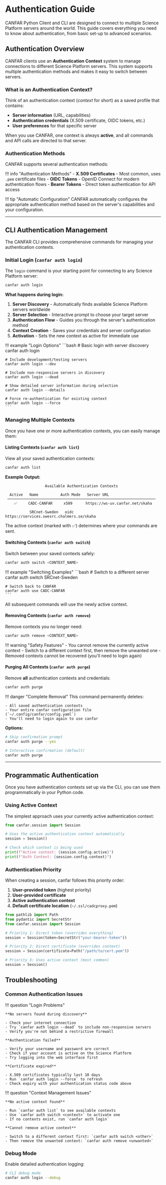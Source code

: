 # Authentication Guide

CANFAR Python Client and CLI are designed to connect to multiple Science Platform servers around the world. This guide covers everything you need to know about authentication, from basic set-up to advanced scenarios.

## Authentication Overview

CANFAR clients use an **Authentication Context** system to manage connections to different Science Platform servers. This system supports multiple authentication methods and makes it easy to switch between servers.

### What is an Authentication Context?

Think of an authentication context (*context* for short) as a saved profile that contains:

- **Server information** (URL, capabilities)
- **Authentication credentials** (X.509 certificate, OIDC tokens, etc.)
- **User preferences** for that specific server

When you use CANFAR, one context is always **active**, and all commands and API calls are directed to that server.

### Authentication Methods

CANFAR supports several authentication methods:

!!! info "Authentication Methods"
    - **X.509 Certificates** - Most common, uses `.pem` certificate files
    - **OIDC Tokens** - OpenID Connect for modern authentication flows
    - **Bearer Tokens** - Direct token authentication for API access

!!! tip "Automatic Configuration"
    CANFAR automatically configures the appropriate authentication method based on the server's capabilities and your configuration.

---

## CLI Authentication Management

The CANFAR CLI provides comprehensive commands for managing your authentication contexts.


### Initial Login (`canfar auth login`)

The `login` command is your starting point for connecting to any Science Platform server:

```bash
canfar auth login
```

**What happens during login:**

1. **Server Discovery** - Automatically finds available Science Platform servers worldwide
2. **Server Selection** - Interactive prompt to choose your target server
3. **Authentication Flow** - Guides you through the server's authentication method
4. **Context Creation** - Saves your credentials and server configuration
5. **Activation** - Sets the new context as active for immediate use

!!! example "Login Options"
    ```bash
    # Basic login with server discovery
    canfar auth login

    # Include development/testing servers
    canfar auth login --dev

    # Include non-responsive servers in discovery
    canfar auth login --dead

    # Show detailed server information during selection
    canfar auth login --details

    # Force re-authentication for existing context
    canfar auth login --force
    ```

### Managing Multiple Contexts

Once you have one or more authentication contexts, you can easily manage them:

#### Listing Contexts (`canfar auth list`)

View all your saved authentication contexts:

```bash
canfar auth list
```

**Example Output:**
```
                  Available Authentication Contexts                  
                                                                     
  Active   Name          Auth Mode   Server URL                      
 ─────────────────────────────────────────────────────────────────── 
    ✅     CADC-CANFAR     x509      https://ws-uv.canfar.net/skaha  
                                                                     
           SRCnet-Sweden   oidc      https://services.swesrc.chalmers.se/skaha
```

The active context (marked with ✅) determines where your commands are sent.

#### Switching Contexts (`canfar auth switch`)

Switch between your saved contexts safely:

```bash
canfar auth switch <CONTEXT_NAME>
```

!!! example "Switching Examples"
    ```bash
    # Switch to a different server
    canfar auth switch SRCnet-Sweden

    # Switch back to CANFAR
    canfar auth use CADC-CANFAR
    ```

All subsequent commands will use the newly active context.

#### Removing Contexts (`canfar auth remove`)

Remove contexts you no longer need:

```bash
canfar auth remove <CONTEXT_NAME>
```

!!! warning "Safety Features"
    - You cannot remove the currently active context
    - Switch to a different context first, then remove the unwanted one
    - Removed contexts cannot be recovered (you'll need to login again)

#### Purging All Contexts (`canfar auth purge`)

Remove **all** authentication contexts and credentials:

```bash
canfar auth purge
```

!!! danger "Complete Removal"
    This command permanently deletes:

    - All saved authentication contexts
    - Your entire canfar configuration file (`~/.config/canfar/config.yaml`)
    - You'll need to login again to use canfar

**Options:**
```bash
# Skip confirmation prompt
canfar auth purge --yes

# Interactive confirmation (default)
canfar auth purge
```

---

## Programmatic Authentication

Once you have authentication contexts set up via the CLI, you can use them programmatically in your Python code.

### Using Active Context

The simplest approach uses your currently active authentication context:

```python
from canfar.session import Session

# Uses the active authentication context automatically
session = Session()

# Check which context is being used
print(f"Active context: {session.config.active}")
print(f"Auth Context: {session.config.context}")
```

### Authentication Priority

When creating a session, canfar follows this priority order:

1. **User-provided token** (highest priority)
2. **User-provided certificate**
3. **Active authentication context**
4. **Default certificate location** (`~/.ssl/cadcproxy.pem`)

```python
from pathlib import Path
from pydantic import SecretStr
from canfar.session import Session

# Priority 1: Direct token (overrides everything)
session = Session(token=SecretStr("your-bearer-token"))

# Priority 2: Direct certificate (overrides context)
session = Session(certificate=Path("/path/to/cert.pem"))

# Priority 3: Uses active context (most common)
session = Session()
```

## Troubleshooting

### Common Authentication Issues

!!! question "Login Problems"

    **No servers found during discovery**

    - Check your internet connection
    - Try `canfar auth login --dead` to include non-responsive servers
    - Verify you're not behind a restrictive firewall

    **Authentication failed**

    - Verify your username and password are correct
    - Check if your account is active on the Science Platform
    - Try logging into the web interface first

    **Certificate expired**

    - X.509 certificates typically last 10 days
    - Run `canfar auth login --force` to refresh
    - Check expiry with your authentication status code above

!!! question "Context Management Issues"

    **No active context found**

    - Run `canfar auth list` to see available contexts
    - Use `canfar auth switch <context>` to activate one
    - If no contexts exist, run `canfar auth login`

    **Cannot remove active context**

    - Switch to a different context first: `canfar auth switch <other>`
    - Then remove the unwanted context: `canfar auth remove <unwanted>`

### Debug Mode

Enable detailed authentication logging:

```bash
# CLI debug mode
canfar auth login --debug
```
